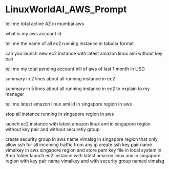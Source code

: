 # LinuxWorldAI_AWS_Prompt

tell me total active AZ in mumbai aws

what is my aws account id

tell me the name of all ec2 running instance in tabular format

can you launch new ec2 instance with latest amazon linux ami without key pair

tell me my total pending account bill of aws of last 1 month in USD

summary in 2 lines about all running instance in ec2

summary in 5 lines about all running instance in ec2 to explain to my manager


tell me latest amazon linux ami id in singapore region in aws

stop all instance running in singapore region in aws

launch ec2 instance with latest amazon linux ami in singapore region without key pair and without securetiy group

create security group in aws name vimalsg in singapore region that only allow ssh for all incoming traffic from any ip
create ssh key pair name vimalkey in aws singapore region and store pem key file in local system in /tmp folder
launch ec2 instance with latest amazon linux ami in singapore region with key pair name vimalkey and with security group named vimalsg




